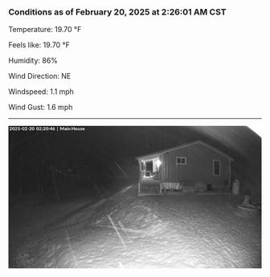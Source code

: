### Conditions as of February 20, 2025 at 2:26:01 AM CST 

Temperature: 19.70 &deg;F

Feels like: 19.70 &deg;F

Humidity: 86%

Wind Direction: NE

Windspeed: 1.1 mph

Wind Gust: 1.6 mph

---

<img src="./images/latest.jpeg"/>

